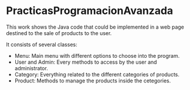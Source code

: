 # PracticasProgramacionAvanzada

This work shows the Java code that could be implemented in a web page destined to the sale of products to the user.

It consists of several classes:
- Menu: Main menu with different options to choose into the program.
- User and Admin: Every methods to access by the user and administrator.
- Category: Everything related to the different categories of products.
- Product: Methods to manage the products inside the cetegories.
